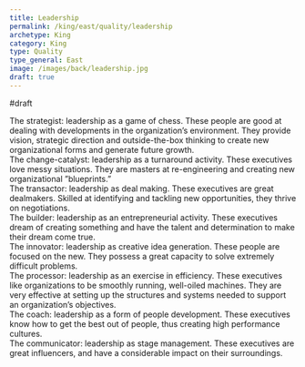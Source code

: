 ```yaml
---
title: Leadership
permalink: /king/east/quality/leadership
archetype: King
category: King
type: Quality
type_general: East
image: /images/back/leadership.jpg
draft: true
---
```

#draft   
  
 The strategist: leadership as a game of chess. These people are good at dealing with developments in the organization’s environment. They provide vision, strategic direction and outside-the-box thinking to create new organizational forms and generate future growth.  
 The change-catalyst: leadership as a turnaround activity. These executives love messy situations. They are masters at re-engineering and creating new organizational ”blueprints.”  
 The transactor: leadership as deal making. These executives are great dealmakers. Skilled at identifying and tackling new opportunities, they thrive on negotiations.  
 The builder: leadership as an entrepreneurial activity. These executives dream of creating something and have the talent and determination to make their dream come true.  
 The innovator: leadership as creative idea generation. These people are focused on the new. They possess a great capacity to solve extremely difficult problems.  
 The processor: leadership as an exercise in efficiency. These executives like organizations to be smoothly running, well-oiled machines. They are very effective at setting up the structures and systems needed to support an organization’s objectives.  
 The coach: leadership as a form of people development. These executives know how to get the best out of people, thus creating high performance cultures.  
 The communicator: leadership as stage management. These executives are great influencers, and have a considerable impact on their surroundings.

